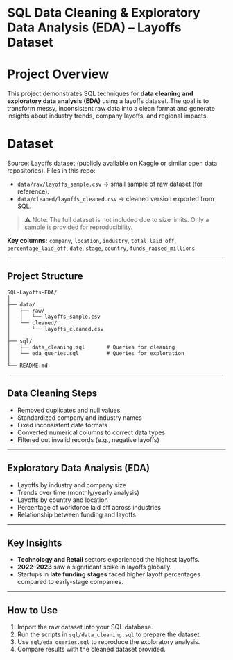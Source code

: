 # SQL Data Cleaning & Exploratory Data Analysis (EDA) – Layoffs Dataset

# Project Overview

This project demonstrates SQL techniques for **data cleaning and exploratory data analysis (EDA)** using a layoffs dataset. The goal is to transform messy, inconsistent raw data into a clean format and generate insights about industry trends, company layoffs, and regional impacts.

# Dataset

Source: Layoffs dataset (publicly available on Kaggle or similar open data repositories).
Files in this repo:

  * `data/raw/layoffs_sample.csv` → small sample of raw dataset (for reference).
  * `data/cleaned/layoffs_cleaned.csv` → cleaned version exported from SQL.

> ⚠️ Note: The full dataset is not included due to size limits. Only a sample is provided for reproducibility.

**Key columns:**
`company`, `location`, `industry`, `total_laid_off`, `percentage_laid_off`, `date`, `stage`, `country`, `funds_raised_millions`

---

## Project Structure

```
SQL-Layoffs-EDA/
│
├── data/
│   ├── raw/
│   │   └── layoffs_sample.csv
│   └── cleaned/
│       └── layoffs_cleaned.csv
│
├── sql/
│   ├── data_cleaning.sql       # Queries for cleaning
│   └── eda_queries.sql         # Queries for exploration
│
└── README.md
```

---

##  Data Cleaning Steps

* Removed duplicates and null values
* Standardized company and industry names
* Fixed inconsistent date formats
* Converted numerical columns to correct data types
* Filtered out invalid records (e.g., negative layoffs)

---

##  Exploratory Data Analysis (EDA)

* Layoffs by industry and company size
* Trends over time (monthly/yearly analysis)
* Layoffs by country and location
* Percentage of workforce laid off across industries
* Relationship between funding and layoffs

---

## Key Insights

* **Technology and Retail** sectors experienced the highest layoffs.
* **2022–2023** saw a significant spike in layoffs globally.
* Startups in **late funding stages** faced higher layoff percentages compared to early-stage companies.

---

## How to Use

1. Import the raw dataset into your SQL database.
2. Run the scripts in `sql/data_cleaning.sql` to prepare the dataset.
3. Use `sql/eda_queries.sql` to reproduce the exploratory analysis.
4. Compare results with the cleaned dataset provided.


